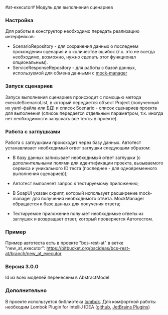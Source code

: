 #at-executor#
Модуль для выполнения сценариев

### Настройка ###
Для работы в конструктор необходимо передать реализацию интерфейсов:

* ScenarioRepository - для сохранения данных о последнем прохождении сценария и о количестве ошибок (т.к. это не всегда необходимо, возможно, нужно сделать этот функционал опциональным).
* ServiceResponseRepository - для работы с базой данных, используемой для обмена данными с [mock-manager](https://bitbucket.org/bscideas/soapui-mock-manager)

### Запуск сценариев ###
Запуск выполнения сценариев происходит с помощью метода executeScenarioList, в который передается объект Project (полученный их yaml-файла или БД) и список Scenario - список сценариев проекта для выполнения (список передается отдельным параметром, т.к. иногда нет необходимости запускать все тесты в проекте).

### Работа с заглушками ###
Работа с заглушками происходит через базу данных.
Автотест устанавливает необходимый ответ заглушки следующим образом:

- В базу данных записывает необходимый ответ заглушки (с дополнительными полями для идентификации проекта, вызываемого сервиса и уникального ID теста (последнее - для одновременного выполнения сценариев));

- Автотест выполняет запрос к тестируемому приложению;

- В SoapUI указан скрипт, который использует расширение mock-manager для получения необходимого ответа. MockManager обращается к базе данных для получения ответа;

- Тестируемое приложение получает необходимые ответы из заглушек и возвращает ответ, который проверяется Автотестом.

### Пример ###

Пример автотеста есть в проекте "bcs-rest-at" в ветке "new_at_executor": https://bitbucket.org/bscideas/bcs-rest-at/branch/new_at_executor

### Версия 3.0.0 ###

Id из всех моделей перенесены в AbstractModel

### Дополнительно ###
В проекте используется библиотека [lombok](https://projectlombok.org). 
Для комфортной работы необходим Lombok Plugin for IntelliJ IDEA ([github](https://github.com/mplushnikov/lombok-intellij-plugin), [JetBrains Plugins](https://plugins.jetbrains.com/plugin/6317-lombok-plugin))